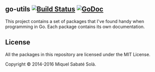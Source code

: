 ## go-utils [![Build Status](https://travis-ci.org/mssola/go-utils.svg?branch=master)](https://travis-ci.org/mssola/go-utils) [![GoDoc](https://godoc.org/github.com/mssola/go-utils?status.png)](http://godoc.org/github.com/mssola/go-utils)

This project contains a set of packages that I've found handy when programming
in Go. Each package contains its own documentation.

## License

All the packages in this repository are licensed under the MIT License.

Copyright &copy; 2014-2016 Miquel Sabaté Solà.

